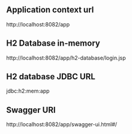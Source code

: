 Application context url
-------------------------
http://localhost:8082/app

H2 Database in-memory
-------------------------
http://localhost:8082/app/h2-database/login.jsp

H2 database JDBC URL
-------------------------
jdbc:h2:mem:app


Swagger URl
-------------------------
http://localhost:8082/app/swagger-ui.html#/


